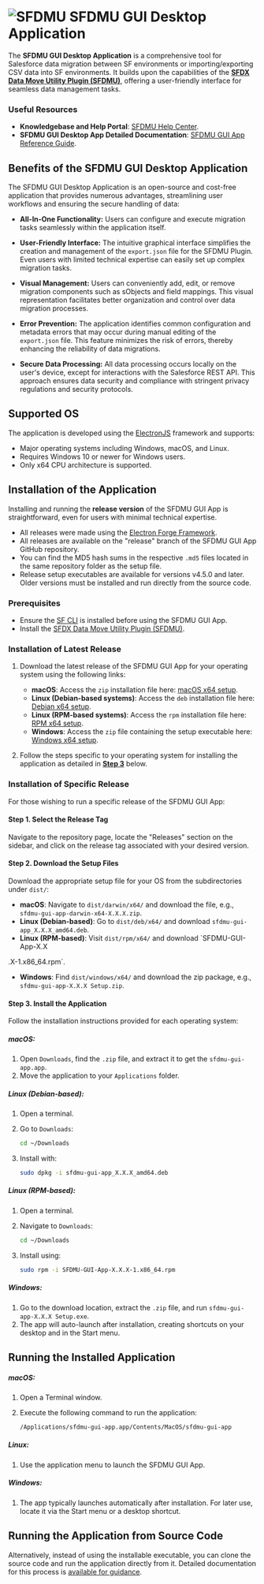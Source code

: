 # ![SFDMU](https://github.com/forcedotcom/SFDX-Data-Move-Utility/blob/master/src/images/logo-black.png)&nbsp;SFDMU GUI Desktop Application

The **SFDMU GUI Desktop Application** is a comprehensive tool for Salesforce data migration between SF environments or importing/exporting CSV data into SF environments. It builds upon the capabilities of the **[SFDX Data Move Utility Plugin (SFDMU)](https://github.com/forcedotcom/SFDX-Data-Move-Utility)**, offering a user-friendly interface for seamless data management tasks.

### Useful Resources

- **Knowledgebase and Help Portal**: [SFDMU Help Center](https://help.sfdmu.com/).
- **SFDMU GUI Desktop App Detailed Documentation**: [SFDMU GUI App Reference Guide](https://help.sfdmu.com/sfdmu-gui-app).

## Benefits of the SFDMU GUI Desktop Application

The SFDMU GUI Desktop Application is an open-source and cost-free application that provides numerous advantages, streamlining user workflows and ensuring the secure handling of data:

- **All-In-One Functionality:** Users can configure and execute migration tasks seamlessly within the application itself.
  
- **User-Friendly Interface:** The intuitive graphical interface simplifies the creation and management of the `export.json` file for the SFDMU Plugin. Even users with limited technical expertise can easily set up complex migration tasks.
  
- **Visual Management:** Users can conveniently add, edit, or remove migration components such as sObjects and field mappings. This visual representation facilitates better organization and control over data migration processes.
  
- **Error Prevention:** The application identifies common configuration and metadata errors that may occur during manual editing of the `export.json` file. This feature minimizes the risk of errors, thereby enhancing the reliability of data migrations.
  
- **Secure Data Processing:** All data processing occurs locally on the user's device, except for interactions with the Salesforce REST API. This approach ensures data security and compliance with stringent privacy regulations and security protocols.

## Supported OS

The application is developed using the [ElectronJS](https://www.electronjs.org/) framework and supports:

- Major operating systems including Windows, macOS, and Linux.
- Requires Windows 10 or newer for Windows users.
- Only x64 CPU architecture is supported.

## Installation of the Application
Installing and running the **release version** of the SFDMU GUI App is straightforward, even for users with minimal technical expertise. 
- All releases were made using the [Electron Forge Framework](https://www.electronforge.io/).
- All releases are available on the "release" branch of the SFDMU GUI App GitHub repository.
- You can find the MD5 hash sums in the respective `.md5` files located in the same repository folder as the setup file.
- Release setup executables are available for versions v4.5.0 and later. Older versions must be installed and run directly from the source code.

### Prerequisites

- Ensure the [SF CLI](https://developer.salesforce.com/docs/atlas.en-us.sfdx_setup.meta/sfdx_setup/sfdx_setup_install_cli.htm) is installed before using the SFDMU GUI App.
- Install the [SFDX Data Move Utility Plugin (SFDMU)](https://github.com/forcedotcom/SFDX-Data-Move-Utility?tab=readme-ov-file#installation-instructions).

### Installation of Latest Release

1. Download the latest release of the SFDMU GUI App for your operating system using the following links:

   - **macOS**: Access the `zip` installation file here: [macOS x64 setup](https://github.com/forcedotcom/SFDX-Data-Move-Utility-Desktop-App/tree/release/dist/darwin/x64/).
   - **Linux (Debian-based systems)**: Access the `deb` installation file here: [Debian x64 setup](https://github.com/forcedotcom/SFDX-Data-Move-Utility-Desktop-App/tree/release/dist/deb/x64/).
   - **Linux (RPM-based systems)**: Access the `rpm` installation file here: [RPM x64 setup](https://github.com/forcedotcom/SFDX-Data-Move-Utility-Desktop-App/tree/release/dist/rpm/x64/).
   - **Windows**: Access the `zip` file containing the setup executable here: [Windows x64 setup](https://github.com/forcedotcom/SFDX-Data-Move-Utility-Desktop-App/tree/release/dist/windows/x64/).

2. Follow the steps specific to your operating system for installing the application as detailed in [**Step 3**](https://github.com/forcedotcom/SFDX-Data-Move-Utility-Desktop-App?tab=readme-ov-file#step-3-install-the-application) below.

### Installation of Specific Release

For those wishing to run a specific release of the SFDMU GUI App:

#### Step 1. Select the Release Tag

Navigate to the repository page, locate the "Releases" section on the sidebar, and click on the release tag associated with your desired version.

#### Step 2. Download the Setup Files

Download the appropriate setup file for your OS from the subdirectories under `dist/`:

- **macOS**: Navigate to `dist/darwin/x64/` and download the file, e.g., `sfdmu-gui-app-darwin-x64-X.X.X.zip`.
- **Linux (Debian-based)**: Go to `dist/deb/x64/` and download `sfdmu-gui-app_X.X.X_amd64.deb`.
- **Linux (RPM-based)**: Visit `dist/rpm/x64/` and download `SFDMU-GUI-App-X.X

.X-1.x86_64.rpm`.
- **Windows**: Find `dist/windows/x64/` and download the zip package, e.g., `sfdmu-gui-app-X.X.X Setup.zip`.

#### Step 3. Install the Application

Follow the installation instructions provided for each operating system:

##### macOS:

1. Open `Downloads`, find the `.zip` file, and extract it to get the `sfdmu-gui-app.app`.
2. Move the application to your `Applications` folder.

##### Linux (Debian-based):

1. Open a terminal.

2. Go to `Downloads`:

   ```bash
   cd ~/Downloads
   ```

3. Install with:

   ```bash
   sudo dpkg -i sfdmu-gui-app_X.X.X_amd64.deb
   ```

##### Linux (RPM-based):

1. Open a terminal.

2. Navigate to `Downloads`:

   ```bash
   cd ~/Downloads
   ```

3. Install using:

   ```bash
   sudo rpm -i SFDMU-GUI-App-X.X.X-1.x86_64.rpm
   ```

##### Windows:

1. Go to the download location, extract the `.zip` file, and run `sfdmu-gui-app-X.X.X Setup.exe`.
2. The app will auto-launch after installation, creating shortcuts on your desktop and in the Start menu.

## Running the Installed Application

##### macOS:

1. Open a Terminal window.

2. Execute the following command to run the application:

   ```bash
   /Applications/sfdmu-gui-app.app/Contents/MacOS/sfdmu-gui-app
   ```

##### Linux:

1. Use the application menu to launch the SFDMU GUI App.

##### Windows:

1. The app typically launches automatically after installation. For later use, locate it via the Start menu or a desktop shortcut.

## Running the Application from Source Code

Alternatively, instead of using the installable executable, you can clone the source code and run the application directly from it. 
Detailed documentation for this process is [available for guidance](https://help.sfdmu.com/sfdmu-gui-app#installation-of-the-source-code).

